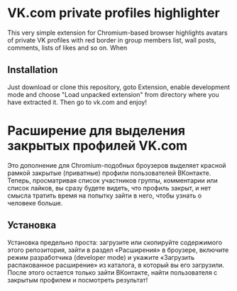 # VK.com private profiles highlighter

This very simple extension for Chromium-based browser highlights avatars of private VK profiles with red border in group members list, wall posts, comments, lists of likes and so on. When

## Installation
Just download or clone this repository, goto Extension, enable development mode and choose "Load unpacked extension" from directory where you have extracted it. Then go to vk.com and enjoy!

# Расширение для выделения закрытых профилей VK.com

Это дополнение для Chromium-подобных броузеров выделяет красной рамкой закрытые (приватные) профили пользователей ВКонтакте. Теперь, просматривая список участников группы, комментарии или список лайков, вы сразу будете видеть, что профиль закрыт, и нет смысла тратить время на попытку зайти в него, чтобы узнать о человеке больше.

## Установка
Установка предельно проста: загрузите или скопируйте содержимого этого репозитория, зайти в раздел «Расширения» в броузере, включите режим разработчика (developer mode) и укажите «Загрузить распакованное расширение» из каталога, в который вы его загрузили. После этого остается только зайти ВКонтакте, найти пользователя с закрытым профилем и посмотреть результат!

